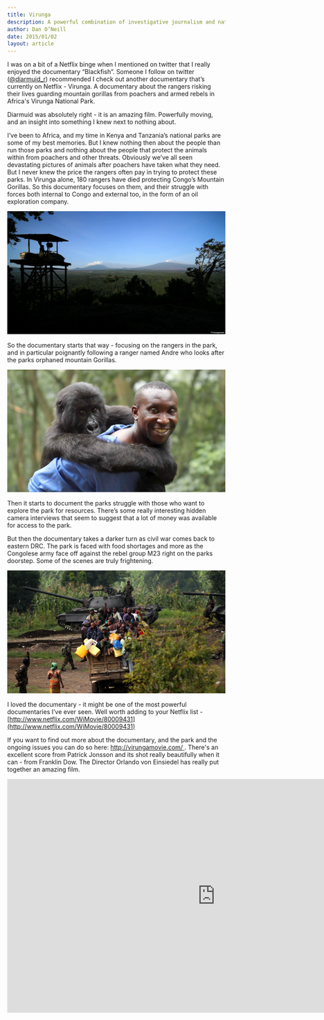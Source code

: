 ```yaml
---
title: Virunga 
description: A powerful combination of investigative journalism and nature documentary, VIRUNGA is the incredible true story of a group of courageous people risking their lives to build a better future in a part of Africa the world’s forgotten, and a gripping exposé of the realities of life in the Congo.
author: Dan O’Neill
date: 2015/01/02
layout: article
---
```


I was on a bit of a Netflix binge when I mentioned on twitter that I really enjoyed the documentary “Blackfish”. Someone I follow on twitter ([@diarmuid_r](http://twitter.com/diarmuid_r)) recommended I check out another documentary that’s currently on Netflix - Virunga. A documentary about the rangers risking their lives guarding mountain gorillas from poachers and armed rebels in Africa's Virunga National Park.

Diarmuid was absolutely right - it is an amazing film. Powerfully moving, and an insight into something I knew next to nothing about. 

I’ve been to Africa, and my time in Kenya and Tanzania’s national parks are some of my best memories. But I knew nothing then about the people than run those parks and nothing about the people that protect the animals within from poachers and other threats. Obviously we’ve all seen devastating pictures of animals after poachers have taken what they need. But I never knew the price the rangers often pay in trying to protect these parks. In Virunga alone, 180 rangers have died protecting Congo’s Mountain Gorillas. So this documentary focuses on them, and their struggle with forces both internal to Congo and external too, in the form of an oil exploration company. 

![View of the Virunga park from a ranger station](/images/park.png)

So the documentary starts that way - focusing on the rangers in the park, and in particular poignantly following a ranger named Andre who looks after the parks orphaned mountain Gorillas. 

![Andre carrying one of the orphaned Mountain Gorillas](/images/andre.jpg)

Then it starts to document the parks struggle with those who want to explore the park for resources. There’s some really interesting hidden camera interviews that seem to suggest that a lot of money was available for access to the park.

But then the documentary takes a darker turn as civil war comes back to eastern DRC. The park is faced with food shortages and more as the Congolese army face off against the rebel group M23 right on the parks doorstep. Some of the scenes are truly frightening. 

![War comes to the parks doorstep](/images/war.jpg)

I loved the documentary - it might be one of the most powerful documentaries I’ve ever seen. Well worth adding to your Netflix list - [http://www.netflix.com/WiMovie/80009431](http://www.netflix.com/WiMovie/80009431)

If you want to find out more about the documentary, and the park and the ongoing issues you can do so here: [http://virungamovie.com/ ](http://virungamovie.com/). There's an excellent score from Patrick Jonsson and its shot really beautifully when it can - from Franklin Dow. The Director Orlando von Einsiedel has really put together an amazing film. 

<iframe src="https://player.vimeo.com/video/92226142?byline=0&amp;portrait=0&amp;color=E24A8D" width="960" height="540" frameborder="0" webkitallowfullscreen mozallowfullscreen allowfullscreen></iframe>